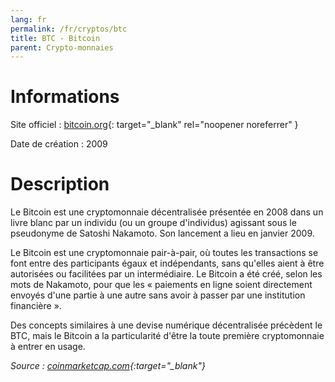 ```yaml
---
lang: fr
permalink: /fr/cryptos/btc
title: BTC - Bitcoin
parent: Crypto-monnaies
---
```


# Informations

Site officiel : [bitcoin.org](https://bitcoin.org/fr){: target="_blank" rel="noopener noreferrer" }

Date de création : 2009

<script src="https://widgets.coingecko.com/coingecko-coin-ticker-widget.js"></script>
<coingecko-coin-ticker-widget  coin-id="bitcoin" currency="eur" locale="fr"></coingecko-coin-ticker-widget>


# Description

Le Bitcoin est une cryptomonnaie décentralisée présentée en 2008 dans un livre blanc par un individu (ou un groupe d'individus) agissant sous le pseudonyme de Satoshi Nakamoto. Son lancement a lieu en janvier 2009.

Le Bitcoin est une cryptomonnaie pair-à-pair, où toutes les transactions se font entre des participants égaux et indépendants, sans qu'elles aient à être autorisées ou facilitées par un intermédiaire. Le Bitcoin a été créé, selon les mots de Nakamoto, pour que les « paiements en ligne soient directement envoyés d'une partie à une autre sans avoir à passer par une institution financière ».

Des concepts similaires à une devise numérique décentralisée précèdent le BTC, mais le Bitcoin a la particularité d'être la toute première cryptomonnaie à entrer en usage.

*Source : [coinmarketcap.com](https://coinmarketcap.com/fr/currencies/bitcoin/){:target="_blank"}*
